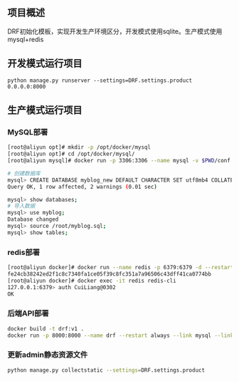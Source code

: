 ## 项目概述
DRF初始化模板，实现开发生产环境区分，开发模式使用sqlite。生产模式使用mysql+redis

## 开发模式运行项目
`python manage.py runserver --settings=DRF.settings.product 0.0.0.0:8000`

## 生产模式运行项目

### MySQL部署

```bash
[root@aliyun opt]# mkdir -p /opt/docker/mysql
[root@aliyun opt]# cd /opt/docker/mysql/
[root@aliyun mysql]# docker run -p 3306:3306 --name mysql -v $PWD/conf:/etc/mysql/conf.d -v $PWD/logs:/logs -v $PWD/data:/var/lib/mysql -e MYSQL_ROOT_PASSWORD=CuiLiang@0302 -d --restart=always mysql

# 创建数据库
mysql> CREATE DATABASE myblog_new DEFAULT CHARACTER SET utf8mb4 COLLATE utf8mb4_general_ci;
Query OK, 1 row affected, 2 warnings (0.01 sec)

mysql> show databases;
# 导入数据
mysql> use myblog;
Database changed
mysql> source /root/myblog.sql;
mysql> show tables;
```

### redis部署

```bash
[root@aliyun docker]# docker run --name redis -p 6379:6379 -d --restart=always redis --requirepass CuiLiang@0302
fe24cb38242ed2f1c8c7340fa1ce05f39c8fc351a7a96506c43dff41ca0774bb
[root@aliyun docker]# docker exec -it redis redis-cli
127.0.0.1:6379> auth CuiLiang@0302
OK
```

### 后端API部署
```bash
docker build -t drf:v1 . 
docker run -p 8000:8000 --name drf --restart always --link mysql --link redis -d drf:v1
```

### 更新admin静态资源文件
```bash
python manage.py collectstatic --settings=DRF.settings.product
```